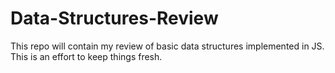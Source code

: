 # Data-Structures-Review

This repo will contain my review of basic data structures implemented in JS. This is an effort to keep things fresh. 
